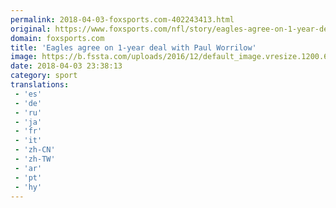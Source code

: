 ```yaml
---
permalink: 2018-04-03-foxsports.com-402243413.html
original: https://www.foxsports.com/nfl/story/eagles-agree-on-1-year-deal-with-paul-worrilow-040318
domain: foxsports.com
title: 'Eagles agree on 1-year deal with Paul Worrilow'
image: https://b.fssta.com/uploads/2016/12/default_image.vresize.1200.630.high.0.png
date: 2018-04-03 23:38:13
category: sport
translations: 
 - 'es'
 - 'de'
 - 'ru'
 - 'ja'
 - 'fr'
 - 'it'
 - 'zh-CN'
 - 'zh-TW'
 - 'ar'
 - 'pt'
 - 'hy'
---
```



